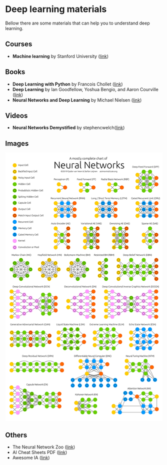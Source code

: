 # Deep learning materials

Bellow there are some materials that can help you to understand deep learning.

## Courses

- **Machine learning** by Stanford University ([link](https://www.coursera.org/learn/machine-learning/))

## Books

- **Deep Learning with Python** by Francois Chollet ([link](https://www.amazon.com/Deep-Learning-Python-Francois-Chollet/dp/1617294438/))
- **Deep Learning** by Ian Goodfellow, Yoshua Bengio, and Aaron Courville ([link](http://www.deeplearningbook.org/))
- **Neural Networks and Deep Learning** by Michael Nielsen ([link](http://neuralnetworksanddeeplearning.com/))

## Videos

- **Neural Networks Demystified** by stephencwelch([link](https://www.youtube.com/watch?v=bxe2T-V8XRs&list=PLiaHhY2iBX9hdHaRr6b7XevZtgZRa1PoU/))

## Images

![Neural Network Zoo](https://github.com/claudioscheer/claudioscheer.github.io/raw/master/posts/images/NeuralNetworkZoo.png "Neural Network Zoo")

## Others

- The Neural Network Zoo ([link](https://www.asimovinstitute.org/neural-network-zoo/))
- AI Cheat Sheets PDF ([link](http://www.becominghumanai.com/))
- Awesome IA ([link](https://github.com/ChristosChristofidis/awesome-deep-learning/))
